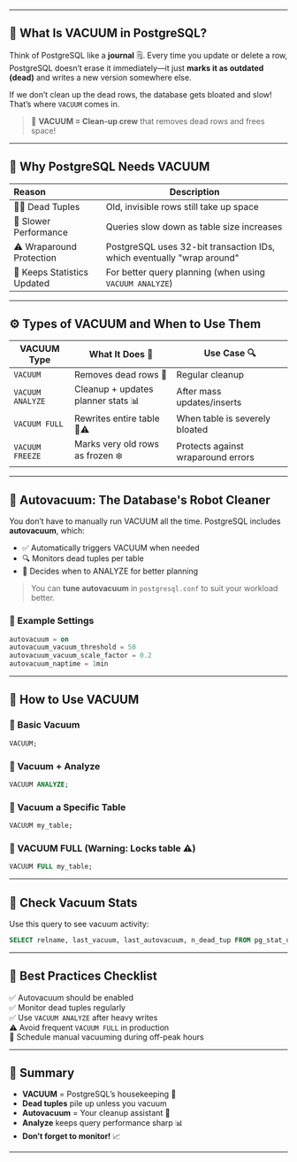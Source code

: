 ```table-of-contents
```
---
## 🧼 What Is VACUUM in PostgreSQL?

Think of PostgreSQL like a **journal** 🗒️. Every time you update or delete a row, PostgreSQL doesn’t erase it immediately—it just **marks it as outdated (dead)** and writes a new version somewhere else.

If we don’t clean up the dead rows, the database gets bloated and slow! That’s where `VACUUM` comes in.

> 🧽 **VACUUM = Clean-up crew** that removes dead rows and frees space!
---
## 🧠 Why PostgreSQL Needs VACUUM

| **Reason**                  | **Description**                                                        |
| :-------------------------- | ---------------------------------------------------------------------- |
| 🧟‍♂️ Dead Tuples           | Old, invisible rows still take up space                                |
| 🐢 Slower Performance       | Queries slow down as table size increases                              |
| ⚠️ Wraparound Protection    | PostgreSQL uses 32-bit transaction IDs, which eventually "wrap around" |
| 🔄 Keeps Statistics Updated | For better query planning (when using `VACUUM ANALYZE`)                |

---
## ⚙️ Types of VACUUM and When to Use Them

| VACUUM Type      | What It Does 🌟                    | Use Case 🔍                        |
| ---------------- | ---------------------------------- | ---------------------------------- |
| `VACUUM`         | Removes dead rows 🧹               | Regular cleanup                    |
| `VACUUM ANALYZE` | Cleanup + updates planner stats 📊 | After mass updates/inserts         |
| `VACUUM FULL`    | Rewrites entire table 🧨⚠️         | When table is severely bloated     |
| `VACUUM FREEZE`  | Marks very old rows as frozen ❄️   | Protects against wraparound errors |


---
## 🔄 Autovacuum: The Database's Robot Cleaner 

You don’t have to manually run VACUUM all the time. PostgreSQL includes **autovacuum**, which:
- ✅ Automatically triggers VACUUM when needed
- 🔍 Monitors dead tuples per table
- 🧠 Decides when to ANALYZE for better planning
> You can **tune autovacuum** in `postgresql.conf` to suit your workload better.
### 🔧 Example Settings

```sql
autovacuum = on
autovacuum_vacuum_threshold = 50
autovacuum_vacuum_scale_factor = 0.2
autovacuum_naptime = 1min
```
---
## 📐 How to Use VACUUM

### 🔹 Basic Vacuum
```sql
VACUUM;
```
### 🔹 Vacuum + Analyze
```sql
VACUUM ANALYZE;
```
### 🔹 Vacuum a Specific Table
```sql
VACUUM my_table;
```

### 🔹 VACUUM FULL (Warning: Locks table ⚠️)
```sql
VACUUM FULL my_table;
```
---
## 🧪 Check Vacuum Stats

Use this query to see vacuum activity:

```sql
SELECT relname, last_vacuum, last_autovacuum, n_dead_tup FROM pg_stat_user_tables ORDER BY n_dead_tup DESC;
```
---
## 🏁 Best Practices Checklist

✅ Autovacuum should be enabled  
✅ Monitor dead tuples regularly  
✅ Use `VACUUM ANALYZE` after heavy writes  
⚠️ Avoid frequent `VACUUM FULL` in production  
📆 Schedule manual vacuuming during off-peak hours

---
## 💬 Summary

- **VACUUM** = PostgreSQL’s housekeeping 🧽
- **Dead tuples** pile up unless you vacuum
- **Autovacuum** = Your cleanup assistant 🤖
- **Analyze** keeps query performance sharp 📊
- **Don’t forget to monitor!** 📈

---

